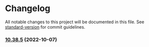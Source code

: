 # Changelog

All notable changes to this project will be documented in this file. See [standard-version](https://github.com/conventional-changelog/standard-version) for commit guidelines.

### [10.38.5](https://github.com/ivankraev/msb-hub/compare/v10.38.4...v10.38.5) (2022-10-07)
